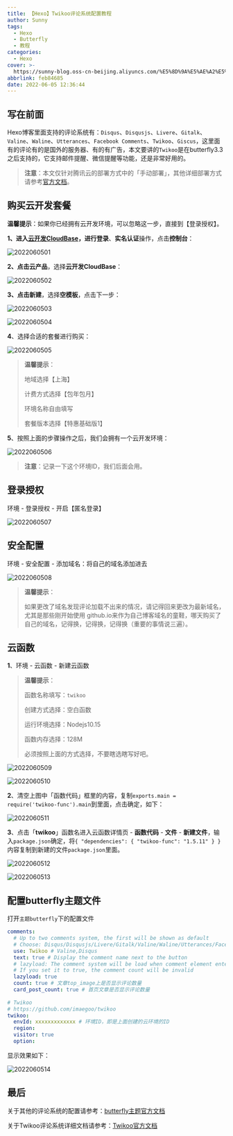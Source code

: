 ```yaml
---
title: 【Hexo】Twikoo评论系统配置教程
author: Sunny
tags:
  - Hexo
  - Butterfly
  - 教程
categories:
  - Hexo
cover: >-
  https://sunny-blog.oss-cn-beijing.aliyuncs.com/%E5%8D%9A%E5%AE%A2%E5%B0%81%E9%9D%A2%E5%9B%BE%E6%96%87%E4%BB%B6/cover2.jpg
abbrlink: feb84685
date: 2022-06-05 12:36:44
---
```


## 写在前面

Hexo博客里面支持的评论系统有：`Disqus`、`Disqusjs`、`Livere`、`Gitalk`、`Valine`、`Waline`、`Utterances`、`Facebook Comments`、`Twikoo`、`Giscus`，这里面有的评论有的是国外的服务器、有的有广告，本文要讲的`Twikoo`是在butterfly3.3之后支持的，它支持邮件提醒、微信提醒等功能，还是非常好用的。

> **注意**：本文仅针对腾讯云的部署方式中的「手动部署」，其他详细部署方式请参考[官方文档](https://cloud.tencent.com/act?cps_key=44b3b34da3e3b77bae971b11ed4b2639&fromSource=gwzcw.3814800.3814800.3814800&utm_id=gwzcw.3814800.3814800.3814800&utm_medium=cps&page=cloudbase01)。

## 购买云开发套餐

**温馨提示**：如果你已经拥有云开发环境，可以忽略这一步，直接到【登录授权】。

**1、**进入[云开发CloudBase](https://cloud.tencent.com/act?cps_key=44b3b34da3e3b77bae971b11ed4b2639&fromSource=gwzcw.3814800.3814800.3814800&utm_id=gwzcw.3814800.3814800.3814800&utm_medium=cps&page=cloudbase01)，进行**登录**、**实名认证**操作，点击**控制台**：

![2022060501](https://sunny-blog.oss-cn-beijing.aliyuncs.com/20220605/2022060501.png)

**2、**点击**云产品**，选择**云开发CloudBase**：

![2022060502](https://sunny-blog.oss-cn-beijing.aliyuncs.com/20220605/2022060502.png)

**3、**点击**新建**，选择**空模板**，点击下一步：

![2022060503](https://sunny-blog.oss-cn-beijing.aliyuncs.com/20220605/2022060503.png)

![2022060504](https://sunny-blog.oss-cn-beijing.aliyuncs.com/20220605/2022060504.png)

**4**、选择合适的套餐进行购买：

![2022060505](https://sunny-blog.oss-cn-beijing.aliyuncs.com/20220605/2022060505.png)



> **温馨提示**：
>
> 地域选择【上海】
>
> 计费方式选择【包年包月】
>
> 环境名称自由填写
>
> 套餐版本选择【特惠基础版1】



**5**、按照上面的步骤操作之后，我们会拥有一个云开发环境：

![2022060506](https://sunny-blog.oss-cn-beijing.aliyuncs.com/20220605/2022060506.png)

> **注意**：记录一下这个环境ID，我们后面会用。

## 登录授权

环境 - 登录授权 - 开启【匿名登录】

![2022060507](https://sunny-blog.oss-cn-beijing.aliyuncs.com/20220605/2022060507.png)

## 安全配置

环境 - 安全配置 - 添加域名：将自己的域名添加进去

![2022060508](https://sunny-blog.oss-cn-beijing.aliyuncs.com/20220605/2022060508.png)

> **温馨提示**：
>
> 如果更改了域名发现评论加载不出来的情况，请记得回来更改为最新域名，尤其是那些刚开始使用 github.io来作为自己博客域名的童鞋，哪天购买了自己的域名，记得换，记得换，记得换（重要的事情说三遍）。

## 云函数

**1**、环境 - 云函数 - 新建云函数

> **温馨提示**：
>
> 函数名称填写：`twikoo`
>
> 创建方式选择：空白函数
>
> 运行环境选择：Nodejs10.15
>
> 函数内存选择：128M
>
> 必须按照上面的方式选择，不要瞎选瞎写好吧。

![2022060509](https://sunny-blog.oss-cn-beijing.aliyuncs.com/20220605/2022060509.png)

![2022060510](https://sunny-blog.oss-cn-beijing.aliyuncs.com/20220605/2022060510.png)

**2**、清空上图中「函数代码」框里的内容，复制`exports.main = require('twikoo-func').main`到里面，点击确定，如下：

![2022060511](https://sunny-blog.oss-cn-beijing.aliyuncs.com/20220605/2022060511.png)

**3**、点击「**twikoo**」函数名进入云函数详情页 - **函数代码** - **文件** - **新建文件**，输入`package.json`确定，将`{ "dependencies": { "twikoo-func": "1.5.11" } }`内容复制到新建的文件`package.json`里面。

![2022060512](https://sunny-blog.oss-cn-beijing.aliyuncs.com/20220605/2022060512.png)

![2022060513](https://sunny-blog.oss-cn-beijing.aliyuncs.com/20220605/2022060513.png)

## 配置butterfly主题文件

打开`主题butterfly`下的配置文件

```yaml
comments:
  # Up to two comments system, the first will be shown as default
  # Choose: Disqus/Disqusjs/Livere/Gitalk/Valine/Waline/Utterances/Facebook Comments/Twikoo/Giscus/Remark42
  use: Twikoo # Valine,Disqus
  text: true # Display the comment name next to the button
  # lazyload: The comment system will be load when comment element enters the browser's viewport.
  # If you set it to true, the comment count will be invalid
  lazyload: true
  count: true # 文章top_image上是否显示评论数量
  card_post_count: true # 首页文章是否显示评论数量
  
# Twikoo
# https://github.com/imaegoo/twikoo
twikoo:
  envId: xxxxxxxxxxxxx # 环境ID，即是上面创建的云环境的ID
  region:
  visitor: true
  option:
```

显示效果如下：

![2022060514](https://sunny-blog.oss-cn-beijing.aliyuncs.com/20220605/2022060514.png)

## 最后

关于其他的评论系统的配置请参考：[butterfly主题官方文档](https://butterfly.js.org/posts/ceeb73f/)

关于Twikoo评论系统详细文档请参考：[Twikoo官方文档](https://twikoo.js.org/quick-start.html)


